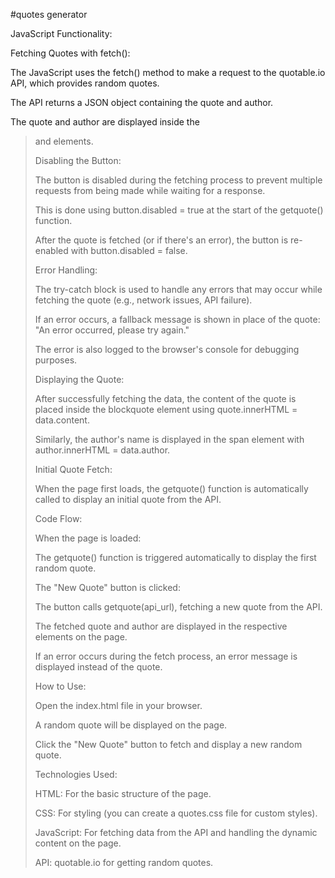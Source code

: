 #quotes generator

JavaScript Functionality:

Fetching Quotes with fetch():

The JavaScript uses the fetch() method to make a request to the quotable.io API, which provides random quotes.

The API returns a JSON object containing the quote and author.

The quote and author are displayed inside the <blockquote> and <span> elements.


Disabling the Button:

The button is disabled during the fetching process to prevent multiple requests from being made while waiting for a response.

This is done using button.disabled = true at the start of the getquote() function.

After the quote is fetched (or if there's an error), the button is re-enabled with button.disabled = false.


Error Handling:

The try-catch block is used to handle any errors that may occur while fetching the quote (e.g., network issues, API failure).

If an error occurs, a fallback message is shown in place of the quote: "An error occurred, please try again."

The error is also logged to the browser's console for debugging purposes.

Displaying the Quote:

After successfully fetching the data, the content of the quote is placed inside the blockquote element using quote.innerHTML = data.content.

Similarly, the author's name is displayed in the span element with author.innerHTML = data.author.

Initial Quote Fetch:

When the page first loads, the getquote() function is automatically called to display an initial quote from the API.


Code Flow:

When the page is loaded:

The getquote() function is triggered automatically to display the first random quote.

The "New Quote" button is clicked:

The button calls getquote(api_url), fetching a new quote from the API.

The fetched quote and author are displayed in the respective elements on the page.

If an error occurs during the fetch process, an error message is displayed instead of the quote.


How to Use:

Open the index.html file in your browser.

A random quote will be displayed on the page.

Click the "New Quote" button to fetch and display a new random quote.


Technologies Used:

HTML: For the basic structure of the page.

CSS: For styling (you can create a quotes.css file for custom styles).

JavaScript: For fetching data from the API and handling the dynamic content on the page.

API: quotable.io for getting random quotes.

